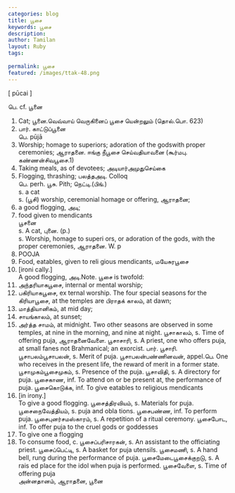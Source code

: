 ```yaml
---
categories: blog
title: பூசை
keywords: பூசை
description: 
author: Tamilan
layout: Ruby
tags: 
 
permalink: பூசை
featured: /images/ttak-48.png
---
```

  
[ pūcai ]  
  
பெ. cf. பூனை  
1. Cat; பூனை.வெவ்வாய் வெருகினைப் பூசை யென்றலும் (தொல்.பொ. 623)  
2. பார். காட்டுப்பூனை  
பெ. pūjā  
1. Worship; homage to superiors; adoration of the godswith proper ceremonies; ஆராதனை. ஈங்கு நீபூசை செய்வதியாவனை (கூர்மபு. கண்ணன்சிவபூசை.1)  
2. Taking meals, as of devotees; அடியார்அமுதுசெய்கை  
3. Flogging, thrashing; பலத்தஅடி. Colloq  
பெ. perh. பூசு. Pith; நெட்டி.(பிங்.)  
s. a cat  
s. (பூசி) worship, ceremonial homage or offering, ஆராதனை;  
2. a good flogging, அடி;  
3. food given to mendicants  
பூசனை  
s. A cat, புனை. (p.)  
s. Worship, homage to superi ors, or adoration of the gods, with the proper ceremonies, ஆராதனை. W. p  
548. POOJA  
2. Food, eatables, given to reli gious mendicants, மயேசுரபூசை  
3. [ironi cally.]  
A good flogging, அடி.Note. பூசை is twofold:  
1. அந்தரியாகபூசை, internal or mental worship;  
2. பகிரியாகபூசை, ex ternal worship. The four special seasons for the கிரியாபூசை, at the temples are பிராதக் காலம், at dawn;  
2. மாத்தியானிகம், at mid day;  
3. சாயங்காலம், at sunset;  
4. அர்த்த சாமம், at midnight. Two other seasons are observed in some temples, at nine in the morning, and nine at night. பூசாகாலம், s. Time of offering puja, ஆராதனைவேளை. பூசாசாரி, s. A priest, one who offers puja, at small fanes not Brahmanical; an exorcist. பார். பூசாரி. பூசாபலம்பூசாபலன், s. Merit of puja. பூசாபலன்பண்ணினவன், appel.பெ. One who receives in the present life, the reward of merit in a former state. பூசாமுகம்பூசைமுகம், s. Presence of the puja. பூசாவிதி, s. A directory for puja. பூசைகாண, inf. To attend on or be present at, the performance of puja. பூசைகொடுக்க, inf. To give eatables to religious mendicants  
2. [in irony.]  
To give a good flogging. பூசைத்திரவியம், s. Materials for puja. பூசைநைவேத்தியம், s. puja and obla tions. பூசைபண்ண, inf. To perform puja. பூசைபுனர்சமஸ்காரம், s. A repetition of a ritual ceremony. பூசைபோட, inf. To offer puja to the cruel gods or goddesses  
2. To give one a flogging  
3. To consume food, c. பூசைப்பரிசாரகன், s. An assistant to the officiating priest. பூசைப்பெட்டி, s. A basket for puja utensils. பூசைமணி, s. A hand bell, rung during the performance of puja. பூசைமேடைபூசைக்குறடு, s. A rais ed place for the idol when puja is performed. பூசைவேளை, s. Time of offering puja  
அன்னதானம், ஆராதனை, பூனை